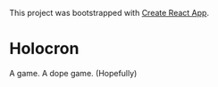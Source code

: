 This project was bootstrapped with [Create React App](https://github.com/facebookincubator/create-react-app).

# Holocron
A game. A dope game. (Hopefully)